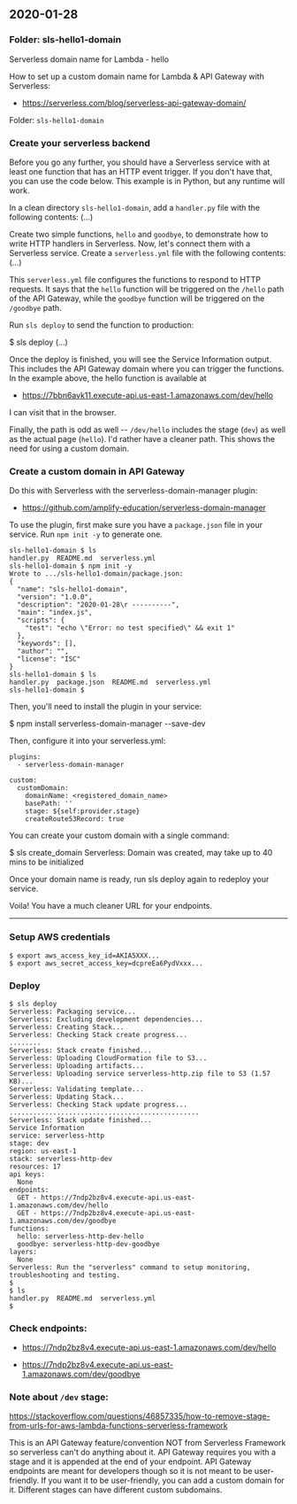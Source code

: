 2020-01-28
----------

### Folder: sls-hello1-domain
Serverless domain name for Lambda - hello

How to set up a custom domain name for Lambda & API Gateway with Serverless:
- https://serverless.com/blog/serverless-api-gateway-domain/

Folder: `sls-hello1-domain`

### Create your serverless backend
Before you go any further, you should have a Serverless service with at least one function that has an HTTP event trigger. 
If you don't have that, you can use the code below. 
This example is in Python, but any runtime will work.

In a clean directory `sls-hello1-domain`, add a `handler.py` file with the following contents:
  (...)
  
Create two simple functions, `hello` and `goodbye`, to demonstrate how to write 
HTTP handlers in Serverless. 
Now, let's connect them with a Serverless service. 
Create a `serverless.yml` file with the following contents:
  (...)

This `serverless.yml` file configures the functions to respond to HTTP requests. 
It says that the `hello` function will be triggered on the `/hello` path of the API Gateway, 
while the `goodbye` function will be triggered on the `/goodbye` path.

Run `sls deploy` to send the function to production:

$ sls deploy
  (...)

Once the deploy is finished, you will see the Service Information output. 
This includes the API Gateway domain where you can trigger the functions. 
In the example above, the hello function is available at
- https://7bbn6avk11.execute-api.us-east-1.amazonaws.com/dev/hello

I can visit that in the browser.

Finally, the path is odd as well -- `/dev/hello` includes the stage (`dev`) as well as 
the actual page (`hello`). 
I'd rather have a cleaner path. This shows the need for using a custom domain.


### Create a custom domain in API Gateway
Do this with Serverless with the serverless-domain-manager plugin:
- https://github.com/amplify-education/serverless-domain-manager

To use the plugin, first make sure you have a `package.json` file in your service.
Run `npm init -y` to generate one.
```
sls-hello1-domain $ ls
handler.py  README.md  serverless.yml
sls-hello1-domain $ npm init -y
Wrote to .../sls-hello1-domain/package.json:
{
  "name": "sls-hello1-domain",
  "version": "1.0.0",
  "description": "2020-01-28\r ----------",
  "main": "index.js",
  "scripts": {
    "test": "echo \"Error: no test specified\" && exit 1"
  },
  "keywords": [],
  "author": "",
  "license": "ISC"
}
sls-hello1-domain $ ls
handler.py  package.json  README.md  serverless.yml
sls-hello1-domain $
```

Then, you'll need to install the plugin in your service:

$ npm install serverless-domain-manager --save-dev

Then, configure it into your serverless.yml:
```
plugins:
  - serverless-domain-manager

custom:
  customDomain:
    domainName: <registered_domain_name>
    basePath: ''
    stage: ${self:provider.stage}
    createRoute53Record: true
```

You can create your custom domain with a single command:

$ sls create_domain
Serverless: Domain was created, may take up to 40 mins to be initialized

Once your domain name is ready, run sls deploy again to redeploy your
service.

Voila! You have a much cleaner URL for your endpoints.

---

### Setup AWS credentials
```
$ export aws_access_key_id=AKIA5XXX...
$ export aws_secret_access_key=dcpreEa6PydVxxx...
```
### Deploy
```
$ sls deploy
Serverless: Packaging service...
Serverless: Excluding development dependencies...
Serverless: Creating Stack...
Serverless: Checking Stack create progress...
........
Serverless: Stack create finished...
Serverless: Uploading CloudFormation file to S3...
Serverless: Uploading artifacts...
Serverless: Uploading service serverless-http.zip file to S3 (1.57 KB)...
Serverless: Validating template...
Serverless: Updating Stack...
Serverless: Checking Stack update progress...
................................................
Serverless: Stack update finished...
Service Information
service: serverless-http
stage: dev
region: us-east-1
stack: serverless-http-dev
resources: 17
api keys:
  None
endpoints:
  GET - https://7ndp2bz8v4.execute-api.us-east-1.amazonaws.com/dev/hello
  GET - https://7ndp2bz8v4.execute-api.us-east-1.amazonaws.com/dev/goodbye
functions:
  hello: serverless-http-dev-hello
  goodbye: serverless-http-dev-goodbye
layers:
  None
Serverless: Run the "serverless" command to setup monitoring, troubleshooting and testing.
$
$ ls
handler.py  README.md  serverless.yml
$
```
### Check endpoints:

- https://7ndp2bz8v4.execute-api.us-east-1.amazonaws.com/dev/hello

- https://7ndp2bz8v4.execute-api.us-east-1.amazonaws.com/dev/goodbye

### Note about `/dev` stage:
https://stackoverflow.com/questions/46857335/how-to-remove-stage-from-urls-for-aws-lambda-functions-serverless-framework

This is an API Gateway feature/convention NOT from Serverless Framework so serverless can't do anything about it.
API Gateway requires you with a stage and it is appended at the end of your endpoint.
API Gateway endpoints are meant for developers though so it is not meant to be user-friendly.
If you want it to be user-friendly, you can add a custom domain for it. 
Different stages can have different custom subdomains.
